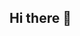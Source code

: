 <div>
  <h2>Hi there 👋</h2>
  <a href="https://solved.ac/changmoon02>
    <img width=390 align="right" src="http://mazassumnida.wtf/api/generate_badge?boj=changmoon02" />
  </a>
</div>
